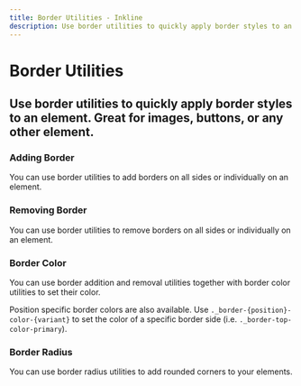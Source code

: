 ```yaml
---
title: Border Utilities - Inkline
description: Use border utilities to quickly apply border styles to an element. Great for images, buttons, or any other element. 
---
```


<script setup>
import {
    BorderAddExample,
    BorderColorBrandExample,
    BorderColorNeutralExample,
    BorderColorStateExample,
    BorderRadiusExample,
    BorderRemoveExample
} from '@inkline/inkline/stories/utilities/border';
import { default as BorderAddExampleHTML } from '@inkline/inkline/stories/utilities/border/add.html?raw';
import { default as BorderColorBrandExampleHTML } from '@inkline/inkline/stories/utilities/border/color-brand.html?raw';
import { default as BorderColorNeutralExampleHTML } from '@inkline/inkline/stories/utilities/border/color-neutral.html?raw';
import { default as BorderColorStateExampleHTML } from '@inkline/inkline/stories/utilities/border/color-state.html?raw';
import { default as BorderRadiusExampleHTML } from '@inkline/inkline/stories/utilities/border/radius.html?raw';
import { default as BorderRemoveExampleHTML } from '@inkline/inkline/stories/utilities/border/remove.html?raw';
</script>


# Border Utilities

## Use border utilities to quickly apply border styles to an element. Great for images, buttons, or any other element. 

### Adding Border
You can use border utilities to add borders on all sides or individually on an element.

<example type="border-utilities" :component="BorderAddExample" :html="BorderAddExampleHTML"></example>

### Removing Border
You can use border utilities to remove borders on all sides or individually on an element.

<example type="border-utilities -with-border" :component="BorderRemoveExample" :html="BorderRemoveExampleHTML"></example>

### Border Color
You can use border addition and removal utilities together with border color utilities to set their color.

<example type="border-utilities -with-border" :component="BorderColorBrandExample" :html="BorderColorBrandExampleHTML"></example>

<example type="border-utilities -with-border" :component="BorderColorStateExample" :html="BorderColorStateExampleHTML"></example>

<example type="border-utilities -with-border" :component="BorderColorNeutralExample" :html="BorderColorNeutralExampleHTML"></example>

Position specific border colors are also available. Use `._border-{position}-color-{variant}` to set the color of a specific border side (i.e. `._border-top-color-primary`). 

### Border Radius
You can use border radius utilities to add rounded corners to your elements.

<example type="border-utilities -with-border" :component="BorderRadiusExample" :html="BorderRadiusExampleHTML"></example>
